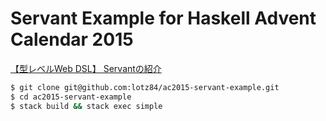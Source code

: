 Servant Example for Haskell Advent Calendar 2015
================================================

[【型レベルWeb DSL】 Servantの紹介](http://qiita.com/lotz/items/883b41fa79f060e59efa)

```bash
$ git clone git@github.com:lotz84/ac2015-servant-example.git
$ cd ac2015-servant-example
$ stack build && stack exec simple
```
